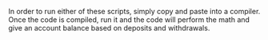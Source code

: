In order to run either of these scripts, simply copy and paste into a compiler. Once the code is compiled, run it and the code will perform the math and give an account balance based on deposits and withdrawals.
